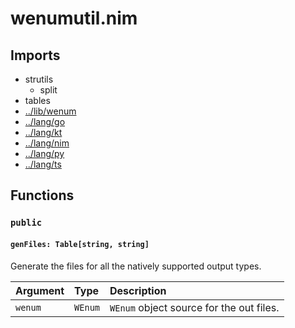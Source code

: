 # wenumutil.nim

## Imports

-   strutils
    -   split
-   tables
-   [../lib/wenum](../lib/wenum.md)
-   [../lang/go](../lang/go.md)
-   [../lang/kt](../lang/kt.md)
-   [../lang/nim](../lang/nim.md)
-   [../lang/py](../lang/py.md)
-   [../lang/ts](../lang/ts.md)

## Functions

### `public`

#### `genFiles: Table[string, string]`

Generate the files for all the natively supported output types.

| Argument | Type    | Description                              |
| :------- | :------ | :--------------------------------------- |
| `wenum`  | `WEnum` | `WEnum` object source for the out files. |
